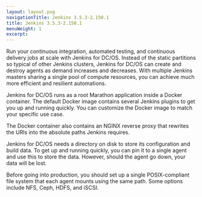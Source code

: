 ```yaml
---
layout: layout.pug
navigationTitle: Jenkins 3.5.3-2.150.1
title: Jenkins 3.5.3-2.150.1
menuWeight: 1
excerpt:
---
```



Run your continuous integration, automated testing, and continuous delivery jobs at scale with Jenkins for DC/OS. Instead of the static partitions so typical of other Jenkins clusters, Jenkins for DC/OS  can create and destroy agents as demand increases and decreases. With multiple Jenkins masters sharing a single pool of compute resources, you can achieve much more efficient and resilient automations.

Jenkins for DC/OS runs as a root Marathon application inside a Docker container. The default Docker image contains several Jenkins plugins to get you up and running quickly. You can customize the Docker image to match your specific use case.

The Docker container also contains an NGINX reverse proxy that rewrites the URIs into the absolute paths Jenkins requires.

Jenkins for DC/OS needs a directory on disk to store its configuration and build data. To get up and running quickly, you can pin it to a single agent and use this to store the data. However, should the agent go down, your data will be lost.

Before going into production, you should set up a single POSIX-compliant file system that each agent mounts using the same path. Some options include NFS, Ceph, HDFS, and iSCSI.
